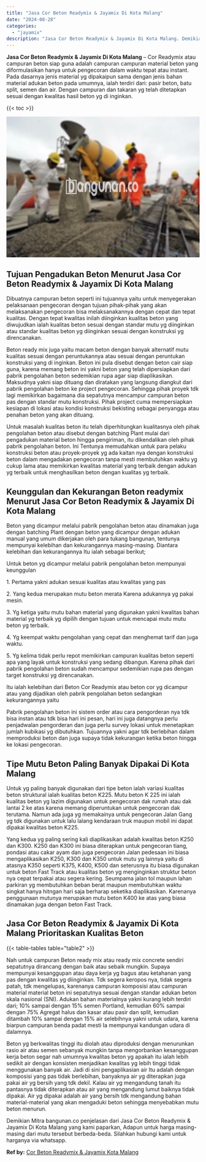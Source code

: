 ```yaml
---
title: "Jasa Cor Beton Readymix & Jayamix Di Kota Malang"
date: "2024-08-28"
categories: 
  - "jayamix"
description: "Jasa Cor Beton Readymix & Jayamix Di Kota Malang. Demikian Mitra bangunan.co penjelasan dari Jasa Cor Beton Readymix & Jayamix Di Kota Malang yang kami papar..."
---
```


**Jasa Cor Beton Readymix & Jayamix Di Kota Malang** – Cor Readymix atau campuran beton siap guna adalah campuran campuran material beton yang diformulasikan hanya untuk pengecoran dalam waktu tepat atau instant. Pada dasarnya jenis material yg dipakaipun sama dengan jenis bahan material adukan beton pada umumnya, ialah terdiri dari: pasir beton, batu split, semen dan air. Dengan campuran dan takaran yg telah ditetapkan sesuai dengan kwalitas hasil beton yg di inginkan.

{{< toc >}}

![Jasa Cor Beton Readymix & Jayamix Di Kota Malang](/images/jasa-cor-readymix-30.png)

## Tujuan Pengadukan Beton Menurut Jasa Cor Beton Readymix & Jayamix Di Kota Malang

Dibuatnya campuran beton seperti ini tujuannya yaitu untuk menyegerakan pelaksanaan pengecoran dengan tujuan pihak-pihak yang akan melaksanakan pengecoran bisa melaksanakannya dengan cepat dan tepat kualitas. Dengan tepat kwalitas inilah diinginkan kualitas beton yang diwujudkan ialah kualitas beton sesuai dengan standar mutu yg diinginkan atau standar kualitas beton yg diinginkan sesuai dengan konstruksi yg direncanakan.

Beton ready mix juga yaitu macam beton dengan banyak alternatif mutu kualitas sesuai dengan peruntukannya atau sesuai dengan peruntukan konstruksi yang di inginkan. Beton ini pula disebut dengan beton cair siap guna, karena memang beton ini yakni beton yang telah dipersiapkan dari pabrik pengolahan beton sedemikian rupa agar siap diaplikasikan. Maksudnya yakni siap dituang dan diratakan yang langsung diangkut dari pabrik pengolahan beton ke project pengecoran. Sehingga pihak proyek tdk lagi memikirkan bagaimana dia sepatutnya mencampur campuran beton pas dengan standar mutu konstruksi. Pihak project cuma mempersiapkan kesiapan di lokasi atau kondisi konstruksi bekisting sebagai penyangga atau penahan beton yang akan dituang.

Untuk masalah kualitas beton itu telah diperhitungkan kualitasnya oleh pihak pengolahan beton atau disebut dengan batching Plant mulai dari pengadukan material beton hingga pengiriman, itu dikendalikan oleh pihak pabrik pengolahan beton. Ini Tentunya memudahkan untuk para pelaku konstruksi beton atau proyek-proyek yg ada kaitan nya dengan konstruksi beton dalam mengadakan pengecoran tanpa mesti membutuhkan waktu yg cukup lama atau memikirkan kwalitas material yang terbaik dengan adukan yg terbaik untuk menghasilkan beton dengan kualitas yg terbaik.

## Keunggulan dan Kekurangan Beton readymix Menurut Jasa Cor Beton Readymix & Jayamix Di Kota Malang

Beton yang dicampur melalui pabrik pengolahan beton atau dinamakan juga dengan batching Plant dengan beton yang dicampur dengan adukan manual yang umum dikerjakan oleh para tukang bangunan, tentunya mempunyai kelebihan dan kekurangannya masing-masing. Diantara kelebihan dan kekurangannya Itu ialah sebagai berikut;

Untuk beton yg dicampur melalui pabrik pengolahan beton mempunyai keunggulan

1\. Pertama yakni adukan sesuai kualitas atau kwalitas yang pas

2\. Yang kedua merupakan mutu beton merata Karena adukannya yg pakai mesin.

3\. Yg ketiga yaitu mutu bahan material yang digunakan yakni kwalitas bahan material yg terbaik yg dipilih dengan tujuan untuk mencapai mutu mutu beton yg terbaik.

4\. Yg keempat waktu pengolahan yang cepat dan menghemat tarif dan juga waktu.

5\. Yg kelima tidak perlu repot memikirkan campuran kualitas beton seperti apa yang layak untuk konstruksi yang sedang dibangun. Karena pihak dari pabrik pengolahan beton sudah mencampur sedemikian rupa pas dengan target konstruksi yg direncanakan.

Itu ialah kelebihan dari Beton Cor Readymix atau beton cor yg dicampur atau yang dijadikan oleh pabrik pengolahan beton sedangkan kekurangannya yaitu

Pabrik pengolahan beton ini sistem order atau cara pengorderan nya tdk bisa instan atau tdk bisa hari ini pesan, hari ini juga datangnya perlu penjadwalan pengorderan dan juga perlu survey lokasi untuk menetapkan jumlah kubikasi yg dibutuhkan. Tujuannya yakni agar tdk berlebihan dalam memproduksi beton dan juga supaya tidak kekurangan ketika beton hingga ke lokasi pengecoran.

## Tipe Mutu Beton Paling Banyak Dipakai Di Kota Malang

Untuk yg paling banyak digunakan dari tipe beton ialah variasi kualitas beton struktural ialah kualitas beton K225. Mutu beton K 225 ini ialah kualitas beton yg lazim digunakan untuk pengecoran dak rumah atau dak lantai 2 ke atas karena memang diperuntukan untuk pengecoran dak terutama. Namun ada juga yg memakainya untuk pengecoran Jalan Gang yg tdk digunakan untuk lalu lalang kendaraan truk maupun mobil ini dapat dipakai kwalitas beton K225.

Yang kedua yg paling sering kali diaplikasikan adalah kwalitas beton K250 dan K300. K250 dan K300 ini biasa diterapkan untuk pengecoran tiang, pondasi atau cakar ayam dan juga pengecoran Jalan pedesaan ini biasa mengaplikasikan K250, K300 dan K350 untuk mutu yg lainnya yaitu di atasnya K350 seperti K375, K400, K500 dan seterusnya itu biasa digunakan untuk beton Fast Track atau kualitas beton yg menginginkan struktur beton nya cepat terpakai atau segera kering. Seumpama jalan tol maupun lahan parkiran yg membutuhkan beban berat maupun membutuhkan waktu singkat hanya hitngan hari saja berharap seketika diaplikasikan. Karenanya penggunaan mutunya merupakan mutu beton K400 ke atas yang biasa dinamakan juga dengan beton Fast Track.

## Jasa Cor Beton Readymix & Jayamix Di Kota Malang Prioritaskan Kualitas Beton

{{< table-tables table="table2" >}}

Nah untuk campuran Beton ready mix atau ready mix concrete sendiri sepatutnya dirancang dengan baik atau sebaik mungkin. Supaya mempunyai kesanggupan atau daya kerja yg bagus atau ketahanan yang pas dengan kwalitas yg diinginkan. Tdk segera keropos nya, tidak segera patah, tdk mengelupas, karenanya campuran komposisi atau campuran material material beton ini sepatutnya sesuai dengan standar adukan beton skala nasional (SNI). Adukan bahan materialnya yakni kurang lebih terdiri dari; 10% sampai dengan 15% semen Portland, kemudian 60% sampai dengan 75% Agregat halus dan kasar atau pasir dan split, kemudian ditambah 10% sampai dengan 15% air selebihnya yakni untuk udara, karena biarpun campuran benda padat mesti Ia mempunyai kandungan udara di dalamnya.

Beton yg berkwalitas tinggi itu diolah atau diproduksi dengan menurunkan rasio air atau semen sebanyak mungkin tanpa mengorbankan kesanggupan kerja beton segar nah umumnya kwalitas beton yg apakah itu ialah lebih sedikit air dengan konsisten menjadikan kwalitas yg lebih tinggi tidak menggunakan banyak air. Jadi di sini pengaplikasian air Itu adalah dengan komposisi yang pas tidak berlebihan, banyaknya air yg diterapkan juga pakai air yg bersih yang tdk dekil. Kalau air yg mengandung tanah itu pantasnya tidak diterapkan atau air yang mengandung lumut baiknya tidak dipakai. Air yg dipakai adalah air yang bersih tdk mengandung bahan material-material yang akan mengaduki beton sehingga menyebabkan mutu beton menurun.

Demikian Mitra bangunan.co penjelasan dari Jasa Cor Beton Readymix & Jayamix Di Kota Malang yang kami paparkan, Adapun untuk harga masing-masing dari mutu tersebut berbeda-beda. Silahkan hubungi kami untuk harganya via whatsapp.

**Ref by:** [Cor Beton Readymix & Jayamix Kota Malang](https://id.wikipedia.org/wiki/Cor)
